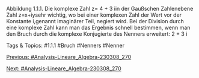 Abbildung 1.1.1. Die komplexe Zahl z= 4 + 3 iin der Gaußschen Zahlenebene
Zahl z=x+iysehr wichtig, wo bei einer komplexen Zahl der Wert vor der Konstante i,genannt
imaginärer Teil, negiert wird. Bei der Division durch eine komplexe Zahl kann man das Ergebnis schnell
bestimmen, wenn man den Bruch durch die komplexe Konjugierte des Nenners erweitert:
2 + 3 i

   Tags & Topics:
   #1.1.1
   #Bruch
   #Nenners
   #Nenner

[Previous: #Analysis-Lineare_Algebra-230308_270](Analysis-Lineare_Algebra-230308_270.md)

[Next: #Analysis-Lineare_Algebra-230308_270](Analysis-Lineare_Algebra-230308_270.md)